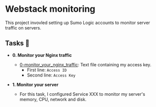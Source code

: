# Webstack monitoring

This project invovled setting up Sumo Logic accounts to monitor server traffic
on servers.

## Tasks :page_with_curl:

* **0. Monitor your Nginx traffic**
  * [0-monitor_your_nginx_traffic](./0-monitor_your_nginx_traffic): Text file containing
  my access key.
    * First line: `Access ID`
    * Second line: `Access Key`

* **1. Monitor your server**
  * For this task, I configured Service XXX to monitor my server's memory, CPU, network
  and disk.
